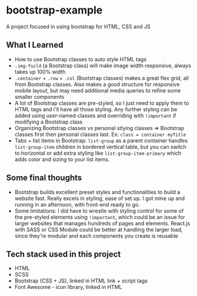 # bootstrap-example
A project focused in using bootstrap for HTML, CSS and JS 

## What I Learned
- How to use Bootstrap classes to auto style HTML tags
- ```.img-fuild``` (a Bootstrap class) will make image width responsive, always takes up 100% width
- ```.container``` + ```.row``` + ```.col``` (Bootstrap classes) makes a great flex grid, all from Bootstrap classes. Also makes a good structure for responsive mobile layout, but may need additional media queries to refine some smaller components
- A lot of Bootstrap classes are pre-styled, so I just need to apply them to HTML tags and i'll have all those styling. Any further styling can be added using user-named classes and overriding with ```!important``` if modifying a Bootstrap class
- Organizing Bootstrap classes vs personal stlying classes => Bootstrap classes first then personal classes last. Ex: ```class = container myTitle```
- Tabs + list items in Bootstrap: ```list-group``` as a parent container handles ```list-group-item``` children in bordered vertical table, but you can switch to horizontal or add extra styling like ```list-group-item-primary``` which adds color and sizing to your list items. 

## Some final thoughts
- Bootstrap builds excellent preset styles and functionalities to build a website fast. Really excels in styling, ease of set up. I got mine up and running in an afternoon, with front-end ready to go. 
- Some limitations: I did have to wrestle with styling control for some of the pre-styled elements using ```!important```, which could be an issue for larger websites that manages hundreds of pages and elements. React.js with SASS or CSS Module could be better at handling the larger load, since they're modular and each components you create is reusable


## Tech stack used in this project
- HTML
- SCSS
- Bootstrap (CSS + JS), linked in HTML link + script tags
- Font Awesome - icon library, linked in HTML

